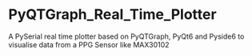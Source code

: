 # PyQTGraph_Real_Time_Plotter
A PySerial real time plotter based on PyQTGraph, PyQt6 and Pyside6 to visualise data from a PPG Sensor like MAX30102
